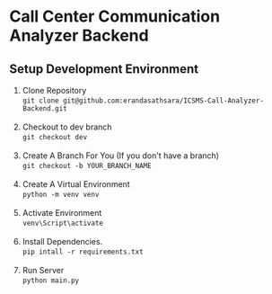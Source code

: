 # Call Center Communication Analyzer Backend

## Setup Development Environment

1. Clone Repository<br/>
   `git clone git@github.com:erandasathsara/ICSMS-Call-Analyzer-Backend.git`
   <br/>
   <br/>
2. Checkout to dev branch<br/>
   `git checkout dev`
   <br/>
   <br/>
3. Create A Branch For You (If you don't have a branch)<br/>
   `git checkout -b YOUR_BRANCH_NAME`
   <br/>
   <br/>
4. Create A Virtual Environment<br/>
   `python -m venv venv`
   <br/>
   <br/>
5. Activate Environment<br/>
   `venv\Script\activate`
   <br/>
   <br/>
6. Install Dependencies.<br/>
   `pip intall -r requirements.txt`
   <br/>
   <br/>
7. Run Server<br/>
   `python main.py`

<!-- https://stackoverflow.com/questions/68505216/modulenotfounderror-no-module-named-app-routes -->
